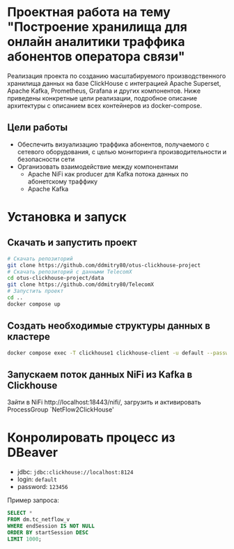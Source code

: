 # Проектная работа на тему "Построение хранилища для онлайн аналитики траффика абонентов оператора связи"

Реализация проекта по созданию масштабируемого производственного хранилища данных на базе ClickHouse с интеграцией Apache Superset, Apache Kafka, Prometheus, Grafana и других компонентов. Ниже приведены конкретные цели реализации, подробное описание архитектуры с описанием всех контейнеров из docker-compose.

## Цели работы
- Обеспечить визуализацию траффика абонентов, получаемого с сетевого оборудования, с целью мониторинга производительности и безопасности сети
- Организовать взаимодействие между компонентами
    - Apache NiFi как producer для Kafka потока данных по абонетскому траффику
    - Apache Kafka


# Установка и запуск

## Скачать и запустить проект

```sh
# Скачать репозиторий 
git clone https://github.com/ddmitry80/otus-clickhouse-project
# Скачать репозиторий с данными TelecomX 
cd otus-clickhouse-project/data
git clone https://github.com/ddmitry80/TelecomX
# Запустить проект
cd ..
docker compose up
```

## Создать необходимые структуры данных в кластере

```sh
docker compose exec -T clickhouse1 clickhouse-client -u default --password 123456 < sql/init_pipeline.sql
```

## Запускаем поток данных NiFi из Kafka в Clickhouse

Зайти в NiFi http://localhost:18443/nifi/, загрузить и активировать ProcessGroup `NetFlow2ClickHouse'

# Конролировать процесс из DBeaver

- jdbc: `jdbc:clickhouse://localhost:8124`
- login: `default`
- password: `123456`

Пример запроса:
```sql
SELECT *
FROM dm.tc_netflow_v
WHERE endSession IS NOT NULL
ORDER BY startSession DESC
LIMIT 1000;
```



